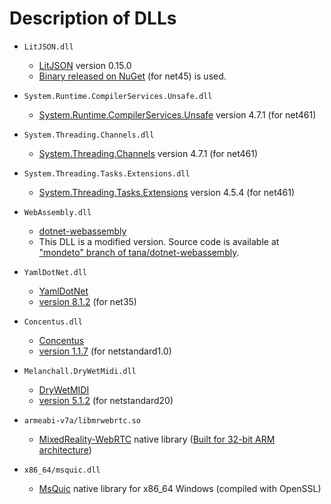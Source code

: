 # Description of DLLs
- `LitJSON.dll`
    - [LitJSON](https://github.com/LitJSON/litjson) version 0.15.0
    - [Binary released on NuGet](https://www.nuget.org/packages/LitJson/0.15.0) (for net45) is used.
- `System.Runtime.CompilerServices.Unsafe.dll`
    - [System.Runtime.CompilerServices.Unsafe](https://www.nuget.org/packages/System.Runtime.CompilerServices.Unsafe/) version 4.7.1 (for net461)
- `System.Threading.Channels.dll`
    - [System.Threading.Channels](https://www.nuget.org/packages/System.Threading.Channels) version 4.7.1 (for net461)
- `System.Threading.Tasks.Extensions.dll`
    - [System.Threading.Tasks.Extensions](https://www.nuget.org/packages/System.Threading.Tasks.Extensions/) version 4.5.4 (for net461)
- `WebAssembly.dll`
    - [dotnet-webassembly](https://github.com/RyanLamansky/dotnet-webassembly)
    - This DLL is a modified version. Source code is available at ["mondeto" branch of tana/dotnet-webassembly](https://github.com/tana/dotnet-webassembly/tree/mondeto).
- `YamlDotNet.dll`
    - [YamlDotNet](https://github.com/aaubry/YamlDotNet)
    - [version 8.1.2](https://www.nuget.org/packages/YamlDotNet/8.1.2) (for net35)
- `Concentus.dll`
    - [Concentus](https://github.com/lostromb/concentus)
    - [version 1.1.7](https://www.nuget.org/packages/Concentus/1.1.7) (for netstandard1.0)
- `Melanchall.DryWetMidi.dll`
    - [DryWetMIDI](https://github.com/melanchall/drywetmidi)
    - [version 5.1.2](https://github.com/melanchall/drywetmidi/releases/tag/v5.1.2) (for netstandard20)

- `armeabi-v7a/libmrwebrtc.so`
    - [MixedReality-WebRTC](https://github.com/microsoft/MixedReality-WebRTC) native library ([Built for 32-bit ARM architecture](https://github.com/tana/MixedReality-WebRTC/tree/armeabi-v7a))

- `x86_64/msquic.dll`
    - [MsQuic](https://github.com/microsoft/msquic) native library for x86_64 Windows (compiled with OpenSSL)
